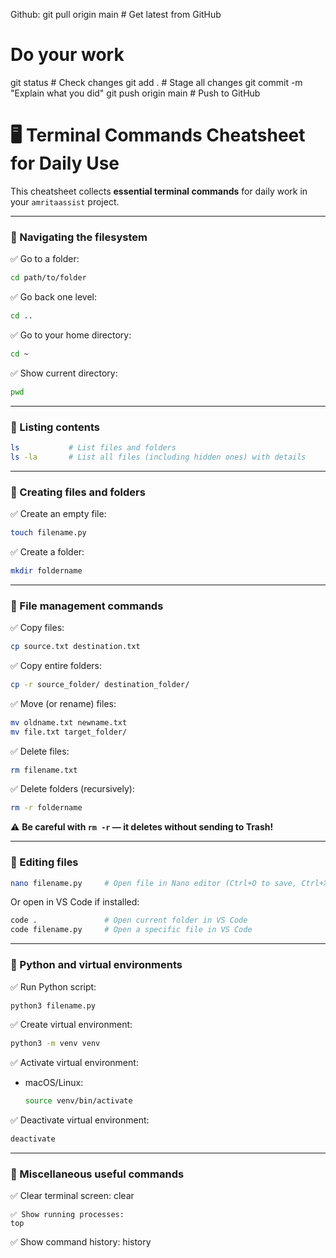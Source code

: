 
Github:
git pull origin main      # Get latest from GitHub
# Do your work
git status                # Check changes
git add .                 # Stage all changes
git commit -m "Explain what you did"
git push origin main      # Push to GitHub

# 🖥️ Terminal Commands Cheatsheet for Daily Use

This cheatsheet collects **essential terminal commands** for daily work in your `amritaassist` project.

---

### 📁 Navigating the filesystem

✅ Go to a folder:
```bash
cd path/to/folder
```
✅ Go back one level:
```bash
cd ..
```
✅ Go to your home directory:

```bash
cd ~
```
✅ Show current directory:
```bash
pwd
```
---

### 📂 Listing contents

```bash
ls           # List files and folders
ls -la       # List all files (including hidden ones) with details
```

---

### 📄 Creating files and folders

✅ Create an empty file:
```bash
touch filename.py
```
✅ Create a folder:
```bash
mkdir foldername
```
---
### 🔨 File management commands

✅ Copy files:
```bash
cp source.txt destination.txt
```
✅ Copy entire folders:
```bash
cp -r source_folder/ destination_folder/
```
✅ Move (or rename) files:
```bash
mv oldname.txt newname.txt
mv file.txt target_folder/
```
✅ Delete files:
```bash
rm filename.txt
```
✅ Delete folders (recursively):
```bash
rm -r foldername
```
⚠️ **Be careful with `rm -r` — it deletes without sending to Trash!**

---

### 📝 Editing files
```bash
nano filename.py     # Open file in Nano editor (Ctrl+O to save, Ctrl+X to exit)
```
Or open in VS Code if installed:
```bash
code .               # Open current folder in VS Code
code filename.py     # Open a specific file in VS Code
```
---

### 🐍 Python and virtual environments

✅ Run Python script:
```bash
python3 filename.py
```
✅ Create virtual environment:
```bash
python3 -m venv venv
```
✅ Activate virtual environment:

* macOS/Linux:

  ```bash
  source venv/bin/activate
  ```

✅ Deactivate virtual environment:

```bash
deactivate
```

---

### 🔧 Miscellaneous useful commands

✅ Clear terminal screen:
clear
```
✅ Show running processes:
top
```
✅ Show command history:
history
```


